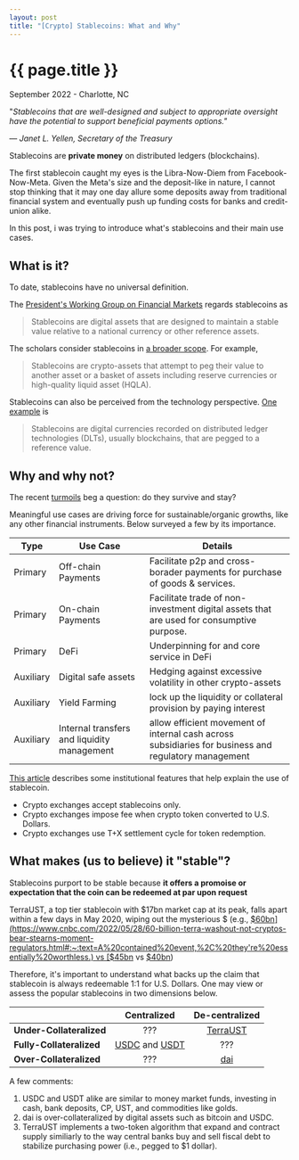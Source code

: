 ```yaml
---
layout: post
title: "[Crypto] Stablecoins: What and Why"
---
```


{{ page.title }}
================

<p class="meta">September 2022 - Charlotte, NC</p>

"*Stablecoins that are well-designed and subject to appropriate oversight have the potential to support beneficial payments options."*

― *Janet L. Yellen, Secretary of the Treasury*

Stablecoins are **private money** on distributed ledgers (blockchains).

The first stablecoin caught my eyes is the Libra-Now-Diem from Facebook-Now-Meta. Given the Meta's size and the deposit-like in nature, I cannot stop thinking that it may one day allure some deposits away from traditional financial system and eventually push up funding costs for banks and credit-union alike.

In this post, i was trying to introduce what's stablecoins and their main use cases.  

## What is it?

To date, stablecoins have no universal definition.

The [President's Working Group on Financial Markets](https://home.treasury.gov/system/files/136/StableCoinReport_Nov1_508.pdf) regards stablecoins as

<blockquote>
    <p>Stablecoins are digital assets that are designed to maintain a stable value relative to a national
    currency or other reference assets.</p>
</blockquote>

The scholars consider stablecoins in [a broader scope](https://wifpr.wharton.upenn.edu/wp-content/uploads/2021/05/DeFi-Beyond-the-Hype.pdf). For example,

<blockquote>
    <p>Stablecoins are crypto-assets that attempt to peg their value to another asset or a basket of assets including reserve currencies or high-quality liquid asset (HQLA).</p>
</blockquote>

Stablecoins can also be perceived from the technology perspective. [One example](https://www.federalreserve.gov/econres/ifdp/files/ifdp1334.pdf) is

<blockquote>
    <p>Stablecoins are digital currencies recorded on distributed ledger technologies (DLTs), usually blockchains, that are pegged to a reference value.
    </p>
</blockquote>


## Why and why not?

The recent [turmoils](https://en.wikipedia.org/wiki/Cryptocurrency_bubble#Collapse_of_Terra-Luna) beg a question: do they survive and stay?

Meaningful use cases are driving force for sustainable/organic growths, like any other financial instruments. Below surveyed a few by its importance.

| Type |  Use Case | Details |
|---| --- |--- |
|Primary | Off-chain Payments |Facilitate p2p and cross-borader payments for purchase of goods \& services.|
|Primary | On-chain Payments |Facilitate trade of non-investment digital assets that are used for consumptive purpose.|
|Primary | DeFi |Underpinning for and core service in DeFi|
|Auxiliary|Digital safe assets |Hedging against excessive volatility in other crypto-assets  |
|Auxiliary| Yield Farming| lock up the liquidity or collateral provision by paying interest |
|Auxiliary| Internal transfers and liquidity management | allow efficient movement of internal cash across subsidiaries for business and regulatory management|

[This article](https://www.nber.org/system/files/working_papers/w27136/w27136.pdf) describes some institutional features that help explain the use of stablecoin.  
- Crypto exchanges accept stablecoins only.  
- Crypto exchanges impose fee when crypto token converted to U.S. Dollars.  
- Crypto exchanges use T+X settlement cycle for token redemption.


## What makes (us to believe) it "stable"?

Stablecoins purport to be stable because **it offers a promoise or expectation that the coin can be redeemed at par upon request**


TerraUST, a top tier stablecoin with $17bn market cap at its peak, falls apart within a few days in May 2020, wiping out the mysterious $ (e.g., [$60bn](https://www.cnbc.com/2022/05/28/60-billion-terra-washout-not-cryptos-bear-stearns-moment-regulators.html#:~:text=A%20contained%20event,%2C%20they're%20essentially%20worthless.) vs [$45bn](https://en.wikipedia.org/wiki/Terra_(blockchain)) vs [$40bn](https://www.nytimes.com/2022/05/18/technology/terra-luna-cryptocurrency-do-kwon.html))

Therefore, it's important to understand what backs up the claim that stablecoin is always redeemable 1:1 for U.S. Dollars. One may view or assess the popular stablecoins in two dimensions below.

|               | Centralized           | De-centralized |
| ------------- |:-------------:| :-----:|
| **Under-Collateralized**      | ??? | [TerraUST](https://en.wikipedia.org/wiki/Terra_(blockchain)) |
| **Fully-Collateralized**      | [USDC](https://www.circle.com/en/usdc#) and [USDT](https://tether.to/en/transparency/#reports)      |   ??? |
| **Over-Collateralized**       | ???      |    [dai](https://makerdao.world/en/learn/Dai) |

A few comments:
1. USDC and USDT alike are similar to money market funds, investing in cash, bank deposits, CP, UST, and commodities like golds.
2. dai is over-collateralized by digital assets such as bitcoin and USDC.
3. TerraUST implements a two-token algorithm that expand and contract supply similiarly to the way central banks buy and sell fiscal debt to stabilize purchasing power (i.e., pegged to $1 dollar).  
